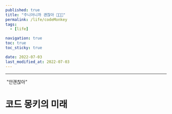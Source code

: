 ```yaml
---
published: true
title: "주니어니까 괜찮아 👧🏻🍼"
permalink: /life/codeMonkey
tags:
  - [life]

navigation: true
toc: true
toc_sticky: true

date: 2022-07-03
last_modified_at: 2022-07-03
---
```

****
![]()
"안괜찮아"
# 코드 몽키의 미래